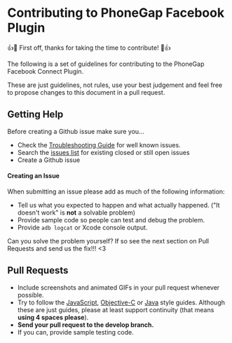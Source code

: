 # Contributing to PhoneGap Facebook Plugin

:+1::tada: First off, thanks for taking the time to contribute! :tada::+1:

The following is a set of guidelines for contributing to the PhoneGap Facebook Connect Plugin.

These are just guidelines, not rules, use your best judgement and feel free to propose changes to this document in a pull request.

## Getting Help

Before creating a Github issue make sure you...

- Check the [Troubleshooting Guide](TROUBLESHOOTING.md) for well known issues.
- Search the [issues list](https://github.com/Wizcorp/phonegap-facebook-plugin/issues) for existing closed or still open issues
- Create a Github issue

#### Creating an Issue

When submitting an issue please add as much of the following information:

- Tell us what you expected to happen and what actually happened. ("It doesn't work" is **not** a solvable problem)
- Provide sample code so people can test and debug the problem.
- Provide `adb logcat` or Xcode console output.

Can you solve the problem yourself? If so see the next section on Pull Requests and send us the fix!!! <3

## Pull Requests

- Include screenshots and animated GIFs in your pull request whenever possible.
- Try to follow the [JavaScript](https://github.com/Wizcorp/javascript-styleguide/blob/master/README.md), [Objective-C](http://google-styleguide.googlecode.com/svn/trunk/objcguide.xml) or [Java](https://google-styleguide.googlecode.com/svn/trunk/javaguide.html) style guides. Although these are just guides, please at least support continuity (that means **using 4 spaces please**).
- **Send your pull request to the develop branch.**
- If you can, provide sample testing code.
